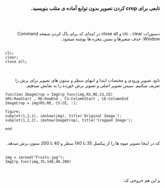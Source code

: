 <div dir="rtl">
  
 ### تابعی برای crop کردن تصویر بدون توابع آماده ی متلب بنویسید. 
  
  </br></br>
  
<div dir="rtl">
دستورات clc  ، clear و close all در ابتدای کد برای پاک کردن صفحه Command Window، حذف متغیرها و بستن پنجره ها نوشته میشود.
 </div> <br/>
 
   <div dir="ltr">

 
 ```
clc;
clear;
close all;
```

  </div>
  
  </br>
  
<div dir="rtl">

تابع، تصویر ورودی و مختصات ابتدا و انتهای سطر و ستون های تصویر برای برش را تعریف میکنیم.
سپس تصویر اصلی و تصویر برش خورده را به نمایش میدهیم.
  </br>
  
  <div dir="ltr">
  
  ```
function ImageCrop = ImgCrp_func(img,RS,RE,CS,CE)
%RS:RowStart , RE:RowEnd , CS:ColumnStart , CE:ColumnEnd
ImageCrop = img(RS:RE, CS:CE, :);

figure;
subplot(1,2,1), imshow(img), title('Original Image');
subplot(1,2,2), imshow(ImageCrop), title('Cropped Image');

end
  ```
  
  </br>
  
  </div>
  که در اینجا تصویر میوه ها را از پیکسل 35 تا 140 سطر و 40 تا 200 ستون برش میدهد.
  </br>
  </br>
  
  
  <div dir="ltr">
  
  ```
img = imread("Fruits.jpg");
ImgCrp_func(img,35,140,40,200)
  ```
  
  </br>
  
  </div>
  
و این هم خروجی کد:
  </br>

  
  
  
  </div>

